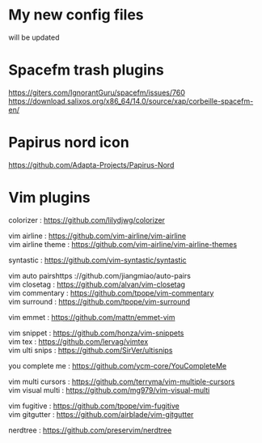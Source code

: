 # My new config files

will be updated

# Spacefm trash plugins
https://giters.com/IgnorantGuru/spacefm/issues/760 \
https://download.salixos.org/x86_64/14.0/source/xap/corbeille-spacefm-en/

# Papirus nord icon
https://github.com/Adapta-Projects/Papirus-Nord

# Vim plugins
colorizer           : https://github.com/lilydjwg/colorizer

vim airline         : https://github.com/vim-airline/vim-airline \
vim airline theme   : https://github.com/vim-airline/vim-airline-themes

syntastic           : https://github.com/vim-syntastic/syntastic

vim auto pairshttps ://github.com/jiangmiao/auto-pairs \
vim closetag        : https://github.com/alvan/vim-closetag \
vim commentary      : https://github.com/tpope/vim-commentary \
vim surround        : https://github.com/tpope/vim-surround

vim emmet           : https://github.com/mattn/emmet-vim

vim snippet         : https://github.com/honza/vim-snippets \
vim tex             : https://github.com/lervag/vimtex \
vim ulti snips      : https://github.com/SirVer/ultisnips

you complete me     : https://github.com/ycm-core/YouCompleteMe

vim multi cursors   : https://github.com/terryma/vim-multiple-cursors \
vim visual multi    : https://github.com/mg979/vim-visual-multi

vim fugitive        : https://github.com/tpope/vim-fugitive \
vim gitgutter       : https://github.com/airblade/vim-gitgutter

nerdtree            : https://github.com/preservim/nerdtree
